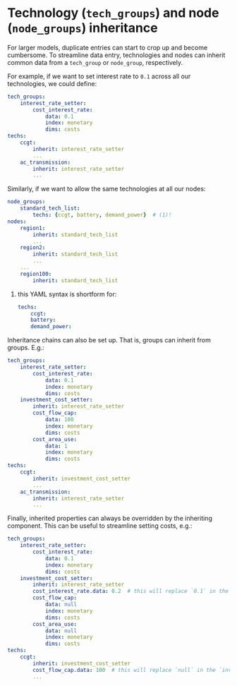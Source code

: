 
# Technology (`tech_groups`) and node (`node_groups`) inheritance

For larger models, duplicate entries can start to crop up and become cumbersome.
To streamline data entry, technologies and nodes can inherit common data from a `tech_group` or `node_group`, respectively.

For example, if we want to set interest rate to `0.1` across all our technologies, we could define:

```yaml
tech_groups:
    interest_rate_setter:
        cost_interest_rate:
            data: 0.1
            index: monetary
            dims: costs
techs:
    ccgt:
        inherit: interest_rate_setter
        ...
    ac_transmission:
        inherit: interest_rate_setter
        ...
```

Similarly, if we want to allow the same technologies at all our nodes:

```yaml
node_groups:
    standard_tech_list:
        techs: {ccgt, battery, demand_power}  # (1)!
nodes:
    region1:
        inherit: standard_tech_list
        ...
    region2:
        inherit: standard_tech_list
        ...
    ...
    region100:
        inherit: standard_tech_list
```

1. this YAML syntax is shortform for:
    ```yaml
    techs:
        ccgt:
        battery:
        demand_power:
    ```

Inheritance chains can also be set up.
That is, groups can inherit from groups.
E.g.:

```yaml
tech_groups:
    interest_rate_setter:
        cost_interest_rate:
            data: 0.1
            index: monetary
            dims: costs
    investment_cost_setter:
        inherit: interest_rate_setter
        cost_flow_cap:
            data: 100
            index: monetary
            dims: costs
        cost_area_use:
            data: 1
            index: monetary
            dims: costs
techs:
    ccgt:
        inherit: investment_cost_setter
        ...
    ac_transmission:
        inherit: interest_rate_setter
        ...
```

Finally, inherited properties can always be overridden by the inheriting component.
This can be useful to streamline setting costs, e.g.:

```yaml
tech_groups:
    interest_rate_setter:
        cost_interest_rate:
            data: 0.1
            index: monetary
            dims: costs
    investment_cost_setter:
        inherit: interest_rate_setter
        cost_interest_rate.data: 0.2  # this will replace `0.1` in the `interest_rate_setter`.
        cost_flow_cap:
            data: null
            index: monetary
            dims: costs
        cost_area_use:
            data: null
            index: monetary
            dims: costs
techs:
    ccgt:
        inherit: investment_cost_setter
        cost_flow_cap.data: 100  # this will replace `null` in the `investment_cost_setter`.
        ...
```
